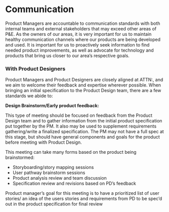 # Communication

Product Managers are accountable to communication standards with both internal teams and external stakeholders that may exceed other areas of P&E. As the owners of our areas, it is very important for us to maintain healthy communication channels where our products are being developed and used. It is important for us to proactively seek information to find needed product improvements, as well as advocate for technology and products that bring us closer to our area’s respective goals. 

### With Product Designers

Product Managers and Product Designers are closely aligned at ATTN:, and we aim to welcome their feedback and expertise wherever possible. When bringing an initial specification to the Product Design team, there are a few standards we abide to: 

**Design Brainstorm/Early product feedback:**

This type of meeting should be focused on feedback from the Product Design team and to gather information from the initial product specification put together by the PM. It also may be used to supplement requirements gathering/write a finalized specification. The PM may not have a full spec at this stage, but should have general components and goals for the product before meeting with Product Design. 

This meeting can take many forms based on the product being brainstormed:

* Storyboarding/story mapping sessions
* User pathway brainstorm sessions
* Product analysis review and team discussion
* Specification review and revisions based on PD’s feedback

Product manager’s goal for this meeting is to have a prioritized list of user stories/ an idea of the users stories and requirements from PD to be spec’d out in the product specification for final review
